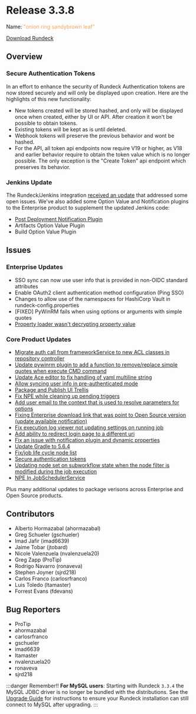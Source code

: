 # Release 3.3.8

Name: <span style="color: sandybrown"><span class="glyphicon glyphicon-leaf"></span> "onion ring sandybrown leaf"</span>

[Download Rundeck](https://download.rundeck.com/)

## Overview

### Secure Authentication Tokens

In an effort to enhance the security of Rundeck Authentication tokens are now stored securely and will only be displayed upon creation. Here are the highlights of this new functionality:

- New tokens created will be stored hashed, and only will be displayed once when created, either by UI or API. After creation it won't be possible to obtain tokens.
- Existing tokens will be kept as is until deleted.
- Webhook tokens will preserve the previous behavior and wont be hashed.
- For the API, all token api endpoints now require V19 or higher, as V18 and earlier behavior require to obtain the token value which is no longer possible. The only exception is the "Create Token" api endpoint which preserves its behavior.

### Jenkins Update

The Rundeck/Jenkins integration [received an update](https://plugins.jenkins.io/rundeck/#documentation) that addressed some open issues.  We've also added some Option Value and Notification plugins to the Enterprise product to supplement the updated Jenkins code:

- [Post Deployment Notification Plugin](https://docs.rundeck.com/docs/manual/notifications/jenkins.html)
- Artifacts Option Value Plugin
- Build Option Value Plugin

## Issues

### Enterprise Updates

* SSO sync can now use user info that is provided in non-OIDC standard attributes
* Enable OAuth2 client authentication method configuration (Ping SSO)
* Changes to allow use of the namespaces for HashiCorp Vault in rundeck-config.properties
* [FIXED] PyWinRM fails when using options or arguments with simple quotes
* [Property loader wasn't decrypting property value](https://github.com/rundeck/rundeck/pull/6694)

### Core Product Updates

* [Migrate auth call from frameworkService to new ACL classes in repository controller](https://github.com/rundeck/rundeck/pull/6692)
* [Update pywinrm plugin to add a function to remove/replace simple quotes when execute CMD command](https://github.com/rundeck/rundeck/pull/6689)
* [Update Ace editor to fix handling of yaml multiline string](https://github.com/rundeck/rundeck/pull/6685)
* [Allow syncing user info in pre-authenticated mode](https://github.com/rundeck/rundeck/pull/6684)
* [Package and Publish UI Trellis](https://github.com/rundeck/rundeck/pull/6681)
* [Fix NPE while cleaning up pending triggers](https://github.com/rundeck/rundeck/pull/6680)
* [Add user email to the context that is used to resolve parameters for options](https://github.com/rundeck/rundeck/pull/6677)
* [Fixing Enterprise download link that was point to Open Source version (update available notification)](https://github.com/rundeck/rundeck/pull/6667)
* [Fix execution log viewer not updating settings on running job](https://github.com/rundeck/rundeck/pull/6664)
* [Add ability to redirect login page to a different uri](https://github.com/rundeck/rundeck/pull/6663)
* [Fix an issue with notification plugin and dynamic properties](https://github.com/rundeck/rundeck/pull/6662)
* [Update Gradle to 5.6.4](https://github.com/rundeck/rundeck/pull/6659)
* [Fix/job life cycle node list](https://github.com/rundeck/rundeck/pull/6658)
* [Secure authentication tokens](https://github.com/rundeck/rundeck/pull/6643)
* [Updating node set on subworkflow state when the node filter is modified during the job execution](https://github.com/rundeck/rundeck/pull/6640)
* [NPE In JobSchedulerService](https://github.com/rundeck/rundeck/issues/6580)

 Plus many additional updates to package verisons across Enterprise and Open Source products.

## Contributors

* Alberto Hormazabal (ahormazabal)
* Greg Schueler (gschueler)
* Imad Jafir (imad6639)
* Jaime Tobar (jtobard)
* Nicole Valenzuela (nvalenzuela20)
* Greg Zapp (ProTip)
* Rodrigo Navarro (ronaveva)
* Stephen Joyner (sjrd218)
* Carlos Franco (carlosrfranco)
* Luis Toledo (ltamaster)
* Forrest Evans (fdevans)

## Bug Reporters

* ProTip
* ahormazabal
* carlosrfranco
* gschueler
* imad6639
* ltamaster
* nvalenzuela20
* ronaveva
* sjrd218

:::danger Remember!!
**For MySQL users**: Starting with Rundeck `3.3.4` the MySQL JDBC driver is no longer be
bundled with the distributions. See the [Upgrade Guide](/upgrading/upgrading-to-rundeck-3.3.4.md)
for instructions to ensure your Rundeck installation can still connect to MySQL after upgrading.
:::
